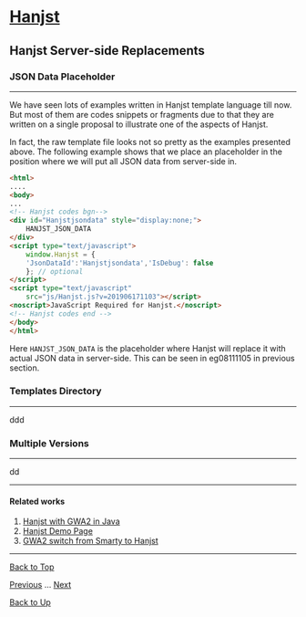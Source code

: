 # [Hanjst](/hanjst/index)
## Hanjst Server-side Replacements
### JSON Data Placeholder
---
We have seen lots of examples written in Hanjst template language till now. But most of them are codes snippets or fragments due to that they are written on a single proposal to illustrate one of the aspects of Hanjst.

In fact, the raw template file looks not so pretty as the examples presented above.
The following example shows that we place an placeholder in the position where we will put all JSON data from server-side in.

```html
<html>
....
<body>
...
<!-- Hanjst codes bgn-->
<div id="Hanjstjsondata" style="display:none;">
	HANJST_JSON_DATA
</div>
<script type="text/javascript">
    window.Hanjst = {
    'JsonDataId':'Hanjstjsondata','IsDebug': false
    }; // optional
</script>
<script type="text/javascript" 
	src="js/Hanjst.js?v=201906171103"></script>
<noscript>JavaScript Required for Hanjst.</noscript>
<!-- Hanjst codes end -->
</body>
</html>
```
Here `HANJST_JSON_DATA` is the placeholder where Hanjst will replace it with actual JSON data in server-side. This can be seen in eg08111105 in previous section.



  

### Templates Directory
---
ddd


### Multiple Versions
---

dd

---

#### Related works

1. [Hanjst with GWA2 in Java](https://github.com/wadelau/GWA2/tree/master/java)
2. [Hanjst Demo Page](https://ufqi.com/dev/hanjst/)
3. [GWA2 switch from Smarty to Hanjst](https://ufqi.com/blog/gwa2-8-years-with-smarty-to-hanjst/)

---

[Back to Top](/hanjst/hanjst-function-replacement)

[Previous](./hanjst-class) ... [Next](./)

[Back to Up](/hanjst/index)

<!--stackedit_data:
eyJoaXN0b3J5IjpbLTE5NzI4NjcwNjgsMTU2NjgxMDcxNywtOD
I2NjE3MDc0XX0=
-->